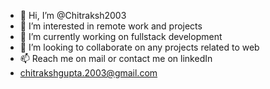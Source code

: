 - 👋 Hi, I’m @Chitraksh2003
- 👀 I’m interested in remote work and projects 
- 🌱 I’m currently working on fullstack development
- 💞️ I’m looking to collaborate on any projects related to web  
- 📫 Reach me on mail or contact me on linkedIn
-  chitrakshgupta.2003@gmail.com
<!---
Chitraksh2003/Chitraksh2003 is a ✨ special ✨ repository because its `README.md` (this file) appears on your GitHub profile.
You can click the Preview link to take a look at your changes.
--->
